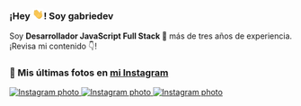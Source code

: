 <h3>¡Hey <img src="https://raw.githubusercontent.com/ABSphreak/ABSphreak/master/gifs/Hi.gif" width="20px" decondig="async">! Soy gabriedev</h3>

<p>Soy <strong>Desarrollador JavaScript Full Stack 🚀</strong> más de tres años de experiencia.<br />¡Revisa mi contenido 👇!</p>

### 📸 Mis últimas fotos en [mi Instagram](https://instagram.com/gabrie.dev)


<a href='https://instagram.com/p/CxTmOF6vN8M' target='_blank'>
  <img width='20%' src='https://instagram.flba2-1.fna.fbcdn.net/v/t51.2885-15/378565944_323878180141713_8920720304536029091_n.jpg?stp=dst-jpg_e15&_nc_ht=instagram.flba2-1.fna.fbcdn.net&_nc_cat=109&_nc_ohc=BG_6C9zLwj0AX-iOjft&edm=APU89FABAAAA&ccb=7-5&oh=00_AfC-pbuqerW9yCfw5sOK3563fZVvGURTP-DvwKJwIZwBTA&oe=651AB5D8&_nc_sid=bc0c2c' alt='Instagram photo' />
</a>
<a href='https://instagram.com/p/CxLlYVlupp3' target='_blank'>
  <img width='20%' src='https://instagram.flba2-1.fna.fbcdn.net/v/t51.2885-15/377997579_196784406648750_7872949112471886655_n.webp?stp=dst-jpg_e35&_nc_ht=instagram.flba2-1.fna.fbcdn.net&_nc_cat=106&_nc_ohc=RAtVg1c7lhcAX_WSnNI&edm=APU89FABAAAA&ccb=7-5&oh=00_AfADQUhY9asKk2JGwdFkROY7MrBhWCrtDb7JP_QsDU9DpQ&oe=651A20DB&_nc_sid=bc0c2c' alt='Instagram photo' />
</a>
<a href='https://instagram.com/p/CxIn_Irugo4' target='_blank'>
  <img width='20%' src='https://instagram.flba2-1.fna.fbcdn.net/v/t51.2885-15/376780815_821779196307492_4053583912414574279_n.jpg?stp=dst-jpg_e15&_nc_ht=instagram.flba2-1.fna.fbcdn.net&_nc_cat=100&_nc_ohc=dLUTQ5Jq27YAX_r3HbV&edm=APU89FABAAAA&ccb=7-5&oh=00_AfCbTOH5EiKJFo7aIDFuuvivhwmhEvejWwIt9CDWIaidFg&oe=6518F343&_nc_sid=bc0c2c' alt='Instagram photo' />
</a>
